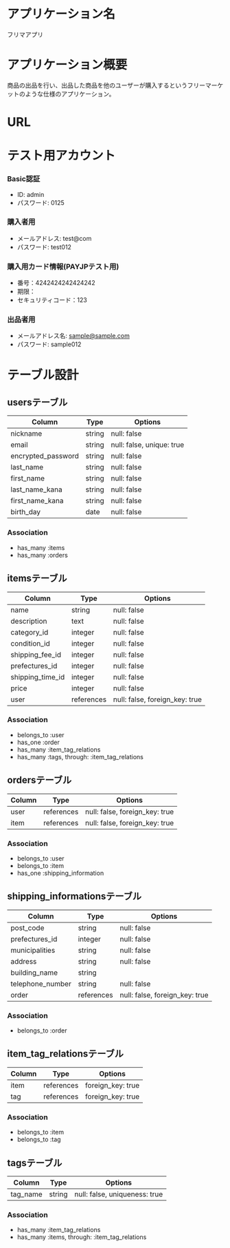 # アプリケーション名

フリマアプリ

# アプリケーション概要

商品の出品を行い、出品した商品を他のユーザーが購入するというフリーマーケットのような仕様のアプリケーション。

# URL

# テスト用アカウント

### Basic認証
*  ID: admin
*  パスワード: 0125
### 購入者用
* メールアドレス: test@com  
* パスワード: test012  
### 購入用カード情報(PAYJPテスト用)
* 番号：4242424242424242  
* 期限：
* セキュリティコード：123
### 出品者用
* メールアドレス名: sample@sample.com
* パスワード: sample012



# テーブル設計

## usersテーブル

| Column             | Type    | Options                   |
|--------------------|---------|---------------------------|
| nickname           | string  | null: false               |
| email              | string  | null: false, unique: true |
| encrypted_password | string  | null: false               |
| last_name          | string  | null: false               |
| first_name         | string  | null: false               |
| last_name_kana     | string  | null: false               |
| first_name_kana    | string  | null: false               |
| birth_day          | date    | null: false               |

### Association

- has_many :items
- has_many :orders

## itemsテーブル

| Column           | Type       | Options                        |
|------------------|------------|--------------------------------|
| name             | string     | null: false                    |
| description      | text       | null: false                    |
| category_id      | integer    | null: false                    |
| condition_id     | integer    | null: false                    |
| shipping_fee_id  | integer    | null: false                    |
| prefectures_id   | integer    | null: false                    |
| shipping_time_id | integer    | null: false                    |
| price            | integer    | null: false                    |
| user             | references | null: false, foreign_key: true |

### Association
- belongs_to :user
- has_one :order
- has_many :item_tag_relations
- has_many :tags, through: :item_tag_relations

## ordersテーブル

| Column        | Type       | Options                        |
|---------------|------------|--------------------------------|
| user          | references | null: false, foreign_key: true |
| item          | references | null: false, foreign_key: true |

### Association
- belongs_to :user
- belongs_to :item
- has_one :shipping_information

## shipping_informationsテーブル

| Column              | Type       | Options                        |
|---------------------|------------|--------------------------------|
| post_code           | string     | null: false                    |
| prefectures_id      | integer    | null: false                    |
| municipalities      | string     | null: false                    |
| address             | string     | null: false                    |
| building_name       | string     |                                |
| telephone_number    | string     | null: false                    |
| order               | references | null: false, foreign_key: true |

### Association
- belongs_to :order

## item_tag_relationsテーブル

| Column | Type       | Options           |
|--------|------------|-------------------|
| item   | references | foreign_key: true |
| tag    | references | foreign_key: true |

### Association
- belongs_to :item
- belongs_to :tag

## tagsテーブル

| Column   | Type   | Options                       |
|----------|--------|-------------------------------|
| tag_name | string | null: false, uniqueness: true |

### Association
- has_many :item_tag_relations
- has_many :items, through: :item_tag_relations